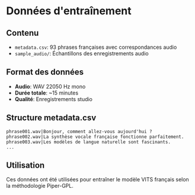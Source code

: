 # Données d'entraînement

## Contenu
- `metadata.csv`: 93 phrases françaises avec correspondances audio
- `sample_audio/`: Échantillons des enregistrements audio

## Format des données
- **Audio**: WAV 22050 Hz mono
- **Durée totale**: ~15 minutes
- **Qualité**: Enregistrements studio

## Structure metadata.csv
```
phrase001.wav|Bonjour, comment allez-vous aujourd'hui ?
phrase002.wav|La synthèse vocale française fonctionne parfaitement.
phrase003.wav|Les modèles de langue naturelle sont fascinants.
...
```

## Utilisation
Ces données ont été utilisées pour entraîner le modèle VITS français selon la méthodologie Piper-GPL.
